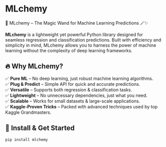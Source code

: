# MLchemy
🔮 MLchemy – The Magic Wand for Machine Learning Predictions 🪄✨

**MLchemy** is a lightweight yet powerful Python library designed for seamless regression and classification predictions. Built with efficiency and simplicity in mind, MLchemy allows you to harness the power of machine learning without the complexity of deep learning frameworks.  

## 🔥 Why MLchemy?  
✅ **Pure ML** – No deep learning, just robust machine learning algorithms.  
✅ **Plug & Predict** – Simple API for quick and accurate predictions.  
✅ **Versatile** – Supports both regression & classification tasks.  
✅ **Lightweight** – No unnecessary dependencies, just what you need.  
✅ **Scalable** – Works for small datasets & large-scale applications.  
✅ **Kaggle-Proven Tricks** – Packed with advanced techniques used by top Kaggle Grandmasters.


## 🚀 Install & Get Started  
```bash
pip install mlchemy


